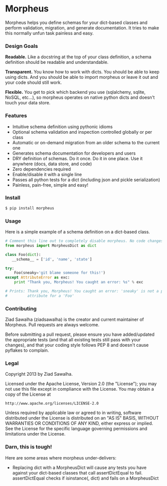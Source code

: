 Morpheus
========

Morpheus helps you define schemas for your dict-based classes and perform validation, migration, and generate documentation. It tries to make this normally unfun task painless and easy.

### Design Goals ###

**Readable.** Like a docstring at the top of your class definition, a schema definition should be readable and understandable.

**Transparent.** You know how to work with dicts. You should be able to keep using dicts. And you should be able to import morpheus or leave it out and your code should still work.

**Flexible.** You get to pick which backend you use (sqlalchemy, sqlite, NoSQL, etc...), so morpheus operates on native python dicts and doesn't touch your data store.

### Features ###

* Intuitive schema definition using pythonic idioms
* Optional schema validation and inspection controlled globally or per class
* Automatic or on-demand migration from an older schema to the current one
* Generates schema documentation for developers and users
* DRY definition of schemas. Do it once. Do it in one place. Use it anywhere (docs, data store, and code)
* Zero dependencies required
* Enable/disable it with a single line
* Passes all python tests for a dict (including json and pickle serialization)
* Painless, pain-free, simple and easy!

### Install ###

```bash
$ pip install morpheus
```

### Usage ###

Here is a simple example of a schema definition on a dict-based class.

```python
# Comment this line out to completely disable morpheus. No code changes needed.
from morpheus import MorpheusDict as dict

class Foo(dict):
   __schema__ = ['id', 'name', 'state']

try:
    Foo(sneaky='git blame someone for this!')
except AttributeError as exc:
    print "Thank you, Morpheus! You caught an error: %s" % exc

# Prints: Thank you, Morpheus! You caught an error: 'sneaky' is not a permitted
#         attribute for a 'Foo'
```


### Contributing ###

Ziad Sawalha (ziadsawalha) is the creator and current maintainer of Morpheus. Pull requests are always welcome.

Before submitting a pull request, please ensure you have added/updated the appropriate tests (and that all existing tests still pass with your changes), and that your coding style follows PEP 8 and doesn't cause pyflakes to complain.


### Legal ###

Copyright 2013 by Ziad Sawalha.

Licensed under the Apache License, Version 2.0 (the "License");
you may not use this file except in compliance with the License.
You may obtain a copy of the License at

    http://www.apache.org/licenses/LICENSE-2.0

Unless required by applicable law or agreed to in writing, software
distributed under the License is distributed on an "AS IS" BASIS,
WITHOUT WARRANTIES OR CONDITIONS OF ANY KIND, either express or implied.
See the License for the specific language governing permissions and
limitations under the License.

### Darn, this is tough! ###

Here are some areas where morpheus under-delivers:

- Replacing dict with a MorpheusDict will cause any tests you have against your
dict-based classes that call assertDictEqual to fail. assertDictEqual checks if
isinstance(, dict) and fails on a MorpheusDict
